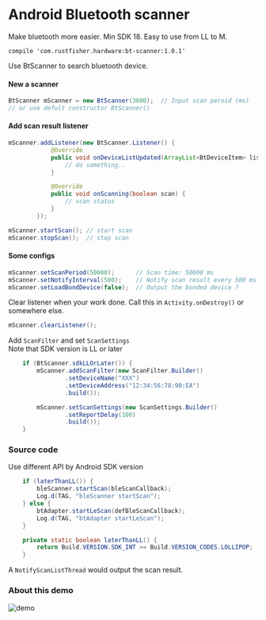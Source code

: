 # Android Bluetooth scanner

Make bluetooth more easier. Min SDK 18. Easy to use from LL to M.
```
compile 'com.rustfisher.hardware:bt-scanner:1.0.1'
```

Use BtScanner to search bluetooth device.

#### New a scanner
```java
BtScanner mScanner = new BtScanner(3000);  // Input scan peroid (ms)
// or use defult constructor BtScanner()
```

#### Add scan result listener
```java
mScanner.addListener(new BtScanner.Listener() {
            @Override
            public void onDeviceListUpdated(ArrayList<BtDeviceItem> list) {
                // do something..
            }

            @Override
            public void onScanning(boolean scan) {
                // scan status
            }
        });

mScanner.startScan(); // start scan
mScanner.stopScan();  // stop scan
```

#### Some configs
```java
mScanner.setScanPeriod(50000);      // Scan time: 50000 ms
mScanner.setNotifyInterval(500);    // Notify scan result every 500 ms
mScanner.setLoadBondDevice(false);  // Output the bonded device ?
```

Clear listener when your work done. 
Call this in `Activity.onDestroy()` or somewhere else.
```java
mScanner.clearListener();
```

Add `ScanFilter` and set `ScanSettings`  
Note that SDK version is LL or later
```java
    if (BtScanner.sdkLLOrLater()) {
        mScanner.addScanFilter(new ScanFilter.Builder()
                .setDeviceName("XXX")
                .setDeviceAddress("12:34:56:78:90:EA")
                .build());

        mScanner.setScanSettings(new ScanSettings.Builder()
                .setReportDelay(100)
                .build());
    }
```

### Source code

Use different API by Android SDK version 
```java
    if (laterThanLL()) {
        bleScanner.startScan(bleScanCallback);
        Log.d(TAG, "bleScanner startScan");
    } else {
        btAdapter.startLeScan(defBleScanCallback);
        Log.d(TAG, "btAdapter startLeScan");
    }

    private static boolean laterThanLL() {
        return Build.VERSION.SDK_INT >= Build.VERSION_CODES.LOLLIPOP;
    }
```

A `NotifyScanListThread` would output the scan result.

### About this demo

![demo](https://raw.githubusercontent.com/RustFisher/BluetoothScanner/master/ref/d1.png)


